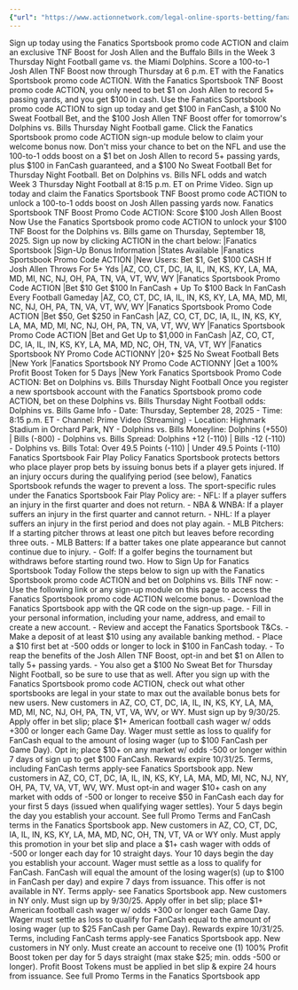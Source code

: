 ```yaml
---
{"url": "https://www.actionnetwork.com/legal-online-sports-betting/fanatics-sportsbook-promo-code-action-bet-1-get-100-for-josh-allen-tnf-boost-100-no-sweat-bet-100-fancash-dolphins-vs-bills-thursday-night-football-today", "title": "Fanatics Sportsbook Promo Code ACTION: Bet $1, Get $100 Cash With Josh Allen TNF Boost", "published": "2025-09-17T19:10:01.000Z", "source": "actionnetwork.com", "ingested": "2025-09-27"}
---
```


Sign up today using the Fanatics Sportsbook promo code ACTION and claim an exclusive TNF Boost for Josh Allen and the Buffalo Bills in the Week 3 Thursday Night Football game vs. the Miami Dolphins. Score a 100-to-1 Josh Allen TNF Boost now through Thursday at 6 p.m. ET with the Fanatics Sportsbook promo code ACTION. With the Fanatics Sportsbook TNF Boost promo code ACTION, you only need to bet $1 on Josh Allen to record 5+ passing yards, and you get $100 in cash. Use the Fanatics Sportsbook promo code ACTION to sign up today and get $100 in FanCash, a $100 No Sweat Football Bet, and the $100 Josh Allen TNF Boost offer for tomorrow's Dolphins vs. Bills Thursday Night Football game. Click the Fanatics Sportsbook promo code ACTION sign-up module below to claim your welcome bonus now. Don't miss your chance to bet on the NFL and use the 100-to-1 odds boost on a $1 bet on Josh Allen to record 5+ passing yards, plus $100 in FanCash guaranteed, and a $100 No Sweat Football Bet for Thursday Night Football. Bet on Dolphins vs. Bills NFL odds and watch Week 3 Thursday Night Football at 8:15 p.m. ET on Prime Video. Sign up today and claim the Fanatics Sportsbook TNF Boost promo code ACTION to unlock a 100-to-1 odds boost on Josh Allen passing yards now. Fanatics Sportsbook TNF Boost Promo Code ACTION: Score $100 Josh Allen Boost Now Use the Fanatics Sportsbook promo code ACTION to unlock your $100 TNF Boost for the Dolphins vs. Bills game on Thursday, September 18, 2025. Sign up now by clicking ACTION in the chart below: |Fanatics Sportsbook |Sign-Up Bonus Information |States Available |Fanatics Sportsbook Promo Code ACTION |New Users: Bet $1, Get $100 CASH If Josh Allen Throws For 5+ Yds |AZ, CO, CT, DC, IA, IL, IN, KS, KY, LA, MA, MD, MI, NC, NJ, OH, PA, TN, VA, VT, WV, WY |Fanatics Sportsbook Promo Code ACTION |Bet $10 Get $100 In FanCash + Up To $100 Back In FanCash Every Football Gameday |AZ, CO, CT, DC, IA, IL, IN, KS, KY, LA, MA, MD, MI, NC, NJ, OH, PA, TN, VA, VT, WV, WY |Fanatics Sportsbook Promo Code ACTION |Bet $50, Get $250 in FanCash |AZ, CO, CT, DC, IA, IL, IN, KS, KY, LA, MA, MD, MI, NC, NJ, OH, PA, TN, VA, VT, WV, WY |Fanatics Sportsbook Promo Code ACTION |Bet and Get Up to $1,000 in FanCash |AZ, CO, CT, DC, IA, IL, IN, KS, KY, LA, MA, MD, NC, OH, TN, VA, VT, WY |Fanatics Sportsbook NY Promo Code ACTIONNY |20+ $25 No Sweat Football Bets |New York |Fanatics Sportsbook NY Promo Code ACTIONNY |Get a 100% Profit Boost Token for 5 Days |New York Fanatics Sportsbook Promo Code ACTION: Bet on Dolphins vs. Bills Thursday Night Football Once you register a new sportsbook account with the Fanatics Sportsbook promo code ACTION, bet on these Dolphins vs. Bills Thursday Night Football odds: Dolphins vs. Bills Game Info - Date: Thursday, September 28, 2025 - Time: 8:15 p.m. ET - Channel: Prime Video (Streaming) - Location: Highmark Stadium in Orchard Park, NY - Dolphins vs. Bills Moneyline: Dolphins (+550) | Bills (-800) - Dolphins vs. Bills Spread: Dolphins +12 (-110) | Bills -12 (-110) - Dolphins vs. Bills Total: Over 49.5 Points (-110) | Under 49.5 Points (-110) Fanatics Sportsbook Fair Play Policy Fanatics Sportsbook protects bettors who place player prop bets by issuing bonus bets if a player gets injured. If an injury occurs during the qualifying period (see below), Fanatics Sportsbook refunds the wager to prevent a loss. The sport-specific rules under the Fanatics Sportsbook Fair Play Policy are: - NFL: If a player suffers an injury in the first quarter and does not return. - NBA & WNBA: If a player suffers an injury in the first quarter and cannot return. - NHL: If a player suffers an injury in the first period and does not play again. - MLB Pitchers: If a starting pitcher throws at least one pitch but leaves before recording three outs. - MLB Batters: If a batter takes one plate appearance but cannot continue due to injury. - Golf: If a golfer begins the tournament but withdraws before starting round two. How to Sign Up for Fanatics Sportsbook Today Follow the steps below to sign up with the Fanatics Sportsbook promo code ACTION and bet on Dolphins vs. Bills TNF now: - Use the following link or any sign-up module on this page to access the Fanatics Sportsbook promo code ACTION welcome bonus. - Download the Fanatics Sportsbook app with the QR code on the sign-up page. - Fill in your personal information, including your name, address, and email to create a new account. - Review and accept the Fanatics Sportsbook T&Cs. - Make a deposit of at least $10 using any available banking method. - Place a $10 first bet at -500 odds or longer to lock in $100 in FanCash today. - To reap the benefits of the Josh Allen TNF Boost, opt-in and bet $1 on Allen to tally 5+ passing yards. - You also get a $100 No Sweat Bet for Thursday Night Football, so be sure to use that as well. After you sign up with the Fanatics Sportsbook promo code ACTION, check out what other sportsbooks are legal in your state to max out the available bonus bets for new users. New customers in AZ, CO, CT, DC, IA, IL, IN, KS, KY, LA, MA, MD, MI, NC, NJ, OH, PA, TN, VT, VA, WV, or WY. Must sign up by 9/30/25. Apply offer in bet slip; place $1+ American football cash wager w/ odds +300 or longer each Game Day. Wager must settle as loss to qualify for FanCash equal to the amount of losing wager (up to $100 FanCash per Game Day). Opt in; place $10+ on any market w/ odds -500 or longer within 7 days of sign up to get $100 FanCash. Rewards expire 10/31/25. Terms, including FanCash terms apply-see Fanatics Sportsbook app. New customers in AZ, CO, CT, DC, IA, IL, IN, KS, KY, LA, MA, MD, MI, NC, NJ, NY, OH, PA, TV, VA, VT, WV, WY. Must opt-in and wager $10+ cash on any market with odds of -500 or longer to receive $50 in FanCash each day for your first 5 days (issued when qualifying wager settles). Your 5 days begin the day you establish your account. See full Promo Terms and FanCash terms in the Fanatics Sportsbook app. New customers in AZ, CO, CT, DC, IA, IL, IN, KS, KY, LA, MA, MD, NC, OH, TN, VT, VA or WY only. Must apply this promotion in your bet slip and place a $1+ cash wager with odds of -500 or longer each day for 10 straight days. Your 10 days begin the day you establish your account. Wager must settle as a loss to qualify for FanCash. FanCash will equal the amount of the losing wager(s) (up to $100 in FanCash per day) and expire 7 days from issuance. This offer is not available in NY. Terms apply- see Fanatics Sportsbook app. New customers in NY only. Must sign up by 9/30/25. Apply offer in bet slip; place $1+ American football cash wager w/ odds +300 or longer each Game Day. Wager must settle as loss to qualify for FanCash equal to the amount of losing wager (up to $25 FanCash per Game Day). Rewards expire 10/31/25. Terms, including FanCash terms apply-see Fanatics Sportsbook app. New customers in NY only. Must create an account to receive one (1) 100% Profit Boost token per day for 5 days straight (max stake $25; min. odds -500 or longer). Profit Boost Tokens must be applied in bet slip & expire 24 hours from issuance. See full Promo Terms in the Fanatics Sportsbook app